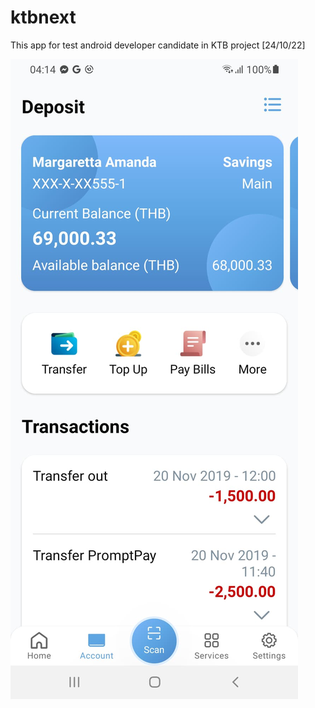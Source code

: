 # ktbnext
This app for test android developer candidate in KTB project [24/10/22]

![alt text](https://github.com/ChalittaKhampachua/ktbnext/blob/main/screen_shot.jpg)
